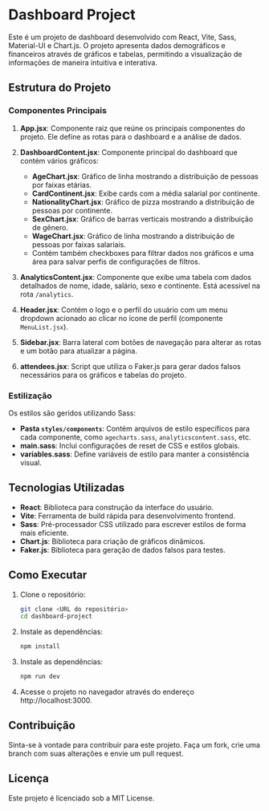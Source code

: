 # Dashboard Project

Este é um projeto de dashboard desenvolvido com React, Vite, Sass, Material-UI e Chart.js. O projeto apresenta dados demográficos e financeiros através de gráficos e tabelas, permitindo a visualização de informações de maneira intuitiva e interativa.

## Estrutura do Projeto

### Componentes Principais

1. **App.jsx**: Componente raiz que reúne os principais componentes do projeto. Ele define as rotas para o dashboard e a análise de dados.

2. **DashboardContent.jsx**: Componente principal do dashboard que contém vários gráficos:

   - **AgeChart.jsx**: Gráfico de linha mostrando a distribuição de pessoas por faixas etárias.
   - **CardContinent.jsx**: Exibe cards com a média salarial por continente.
   - **NationalityChart.jsx**: Gráfico de pizza mostrando a distribuição de pessoas por continente.
   - **SexChart.jsx**: Gráfico de barras verticais mostrando a distribuição de gênero.
   - **WageChart.jsx**: Gráfico de linha mostrando a distribuição de pessoas por faixas salariais.
   - Contém também checkboxes para filtrar dados nos gráficos e uma área para salvar perfis de configurações de filtros.

3. **AnalyticsContent.jsx**: Componente que exibe uma tabela com dados detalhados de nome, idade, salário, sexo e continente. Está acessível na rota `/analytics`.

4. **Header.jsx**: Contém o logo e o perfil do usuário com um menu dropdown acionado ao clicar no ícone de perfil (componente `MenuList.jsx`).

5. **Sidebar.jsx**: Barra lateral com botões de navegação para alterar as rotas e um botão para atualizar a página.

6. **attendees.jsx**: Script que utiliza o Faker.js para gerar dados falsos necessários para os gráficos e tabelas do projeto.

### Estilização

Os estilos são geridos utilizando Sass:

- **Pasta `styles/components`**: Contém arquivos de estilo específicos para cada componente, como `agecharts.sass`, `analyticscontent.sass`, etc.
- **main.sass**: Inclui configurações de reset de CSS e estilos globais.
- **variables.sass**: Define variáveis de estilo para manter a consistência visual.

## Tecnologias Utilizadas

- **React**: Biblioteca para construção da interface do usuário.
- **Vite**: Ferramenta de build rápida para desenvolvimento frontend.
- **Sass**: Pré-processador CSS utilizado para escrever estilos de forma mais eficiente.
- **Chart.js**: Biblioteca para criação de gráficos dinâmicos.
- **Faker.js**: Biblioteca para geração de dados falsos para testes.

## Como Executar

1. Clone o repositório:

   ```bash
   git clone <URL do repositório>
   cd dashboard-project

   ```

2. Instale as dependências:

   ```bash
   npm install

   ```

3. Instale as dependências:

   ```bash
   npm run dev

   ```

4. Acesse o projeto no navegador através do endereço http://localhost:3000.

## Contribuição

Sinta-se à vontade para contribuir para este projeto. Faça um fork, crie uma branch com suas alterações e envie um pull request.

## Licença

Este projeto é licenciado sob a MIT License.
